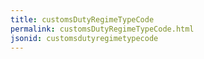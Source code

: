```yaml
---
title: customsDutyRegimeTypeCode
permalink: customsDutyRegimeTypeCode.html
jsonid: customsdutyregimetypecode
---
```

